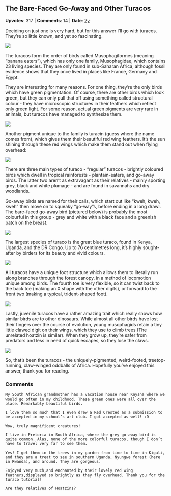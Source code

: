 ## The Bare-Faced Go-Away and Other Turacos
    
**Upvotes**: 317 | **Comments**: 14 | **Date**: [2y](https://www.quora.com/What-are-some-cool-birds/answer/Gary-Meaney)

Deciding on just one is very hard, but for this answer I’ll go with turacos. They’re so little known, and yet so fascinating.

![](https://qph.fs.quoracdn.net/main-qimg-93f515ed688b33402b35885966c33890-pjlq)

The turacos form the order of birds called Musophagiformes (meaning “banana eaters”), which has only one family, Musophagidae, which contains 23 living species. They are only found in sub-Saharan Africa, although fossil evidence shows that they once lived in places like France, Germany and Egypt.

They are interesting for many reasons. For one thing, they’re the only birds which have green pigmentation. Of course, there are other birds which look green, but they can only pull that off using something called structural colour - they have microscopic structures in their feathers which reflect only green light. For some reason, actual green pigments are very rare in animals, but turacos have managed to synthesize them.

![](https://qph.fs.quoracdn.net/main-qimg-54d938f20751c56dd8358a8ab182055e-lq)

Another pigment unique to the family is turacin (guess where the name comes from), which gives them their beautiful red wing feathers. It’s the sun shining through these red wings which make them stand out when flying overhead:

![](https://qph.fs.quoracdn.net/main-qimg-a9fb769d4dc1b7c54ba8ca30eef8e405-lq)

There are three main types of turaco - “regular” turacos - brightly coloured birds which dwell in tropical rainforests - plantain-eaters, and go-away birds. The latter two aren’t as extravagant as their relatives - mainly sporting grey, black and white plumage - and are found in savannahs and dry woodlands.

Go-away birds are named for their calls, which start out like “kweh, kweh, kweh” then move on to squeaky “go-way”s, before ending in a long drawl. The bare-faced go-away bird (pictured below) is probably the most colourful in this group - grey and white with a black face and a greenish patch on the breast.

![](https://qph.fs.quoracdn.net/main-qimg-8d946b111c856d4de4a6c4569b3d2ab3-lq)

The largest species of turaco is the great blue turaco, found in Kenya, Uganda, and the DR Congo. Up to 76 centimetres long, it’s highly sought-after by birders for its beauty and vivid colours.

![](https://qph.fs.quoracdn.net/main-qimg-b9b1a2add17c5238991ec21f4e86bcd6-lq)

All turacos have a unique foot structure which allows them to literally run along branches through the forest canopy, in a method of locomotion unique among birds. The fourth toe is very flexible, so it can twist back to the back toe (making an X shape with the other digits), or forward to the front two (making a typical, trident-shaped foot).

![](https://qph.fs.quoracdn.net/main-qimg-e4ca36294a194fb7c189a7cc7ed8391a-pjlq)

Lastly, juvenile turacos have a rather amazing trait which really shows how similar birds are to other dinosaurs. While almost all other birds have lost their fingers over the course of evolution, young musophagids retain a tiny little clawed digit on their wings, which they use to climb trees (The unrelated hoatzin is similar). When they grow up, they’re safer from predators and less in need of quick escapes, so they lose the claws.

![](https://qph.fs.quoracdn.net/main-qimg-4b3c1bc8bd1b91e71bf32e96b17b2828-lq)

So, that’s been the turacos - the uniquely-pigmented, weird-footed, treetop-running, claw-winged oddballs of Africa. Hopefully you’ve enjoyed this answer, thank you for reading.

### Comments

```
My South African grandmother has a vacation house near Knysna where we would go often in my childhood. These green ones were all over the place. Remarkably beautiful birds.
```

```
I love them so much that I even drew a Red Crested as a submission to be accepted in my school’s art club. I got accepted as well! :D
```

```
Wow, truly magnificent creatures!
```

```
I live in Pretoria in South Africa, where the grey go-away bird is quite common. Alas, none of the more colorful turacos, though I don’t have to travel very far to see them.
```

```
Yes! I get them in the trees in my garden from time to time in Kigali, and they are a treat to see in southern Uganda, Nyungwe forest (here in Rwanda), and around. They are gorgeous.
```

```
Enjoyed very much,and enchanted by their lovely red wing feathers,displayed so brightly as they fly overhead. Thank you for the turaco tutorial!
```

```
Are they relatives of Hoatzins?
```

